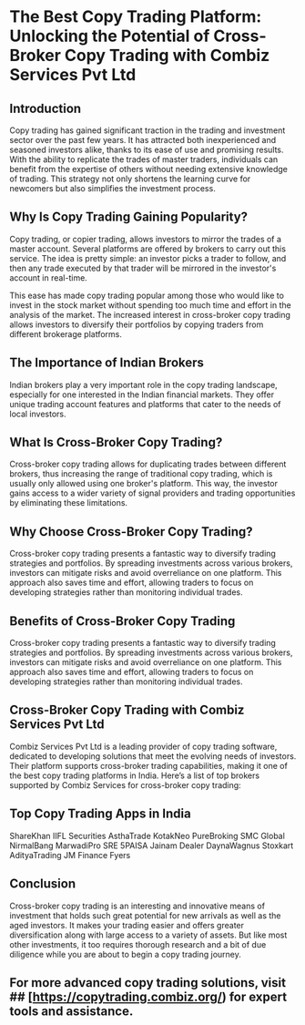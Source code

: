 # The Best Copy Trading Platform: Unlocking the Potential of Cross-Broker Copy Trading with Combiz Services Pvt Ltd

## Introduction
Copy trading has gained significant traction in the trading and investment sector over the past few years. It has attracted both inexperienced and seasoned investors alike, thanks to its ease of use and promising results. With the ability to replicate the trades of master traders, individuals can benefit from the expertise of others without needing extensive knowledge of trading. This strategy not only shortens the learning curve for newcomers but also simplifies the investment process.


## Why Is Copy Trading Gaining Popularity?
Copy trading, or copier trading, allows investors to mirror the trades of a master account. Several platforms are offered by brokers to carry out this service. The idea is pretty simple: an investor picks a trader to follow, and then any trade executed by that trader will be mirrored in the investor's account in real-time.

This ease has made copy trading popular among those who would like to invest in the stock market without spending too much time and effort in the analysis of the market. The increased interest in cross-broker copy trading allows investors to diversify their portfolios by copying traders from different brokerage platforms.
## The Importance of Indian Brokers
Indian brokers play a very important role in the copy trading landscape, especially for one interested in the Indian financial markets. They offer unique trading account features and platforms that cater to the needs of local investors.
## What Is Cross-Broker Copy Trading?
Cross-broker copy trading allows for duplicating trades between different brokers, thus increasing the range of traditional copy trading, which is usually only allowed using one broker's platform. This way, the investor gains access to a wider variety of signal providers and trading opportunities by eliminating these limitations.
## Why Choose Cross-Broker Copy Trading?
Cross-broker copy trading presents a fantastic way to diversify trading strategies and portfolios. By spreading investments across various brokers, investors can mitigate risks and avoid overreliance on one platform. This approach also saves time and effort, allowing traders to focus on developing strategies rather than monitoring individual trades.


## Benefits of Cross-Broker Copy Trading
Cross-broker copy trading presents a fantastic way to diversify trading strategies and portfolios. By spreading investments across various brokers, investors can mitigate risks and avoid overreliance on one platform. This approach also saves time and effort, allowing traders to focus on developing strategies rather than monitoring individual trades.


## Cross-Broker Copy Trading with Combiz Services Pvt Ltd
Combiz Services Pvt Ltd is a leading provider of copy trading software, dedicated to developing solutions that meet the evolving needs of investors. Their platform supports cross-broker trading capabilities, making it one of the best copy trading platforms in India. Here’s a list of top brokers supported by Combiz Services for cross-broker copy trading:

## Top Copy Trading Apps in India
ShareKhan
IIFL Securities
AsthaTrade
KotakNeo
PureBroking
SMC Global
NirmalBang
MarwadiPro
SRE
5PAISA
Jainam Dealer
DaynaWagnus
Stoxkart
AdityaTrading
JM Finance
Fyers

## Conclusion
Cross-broker copy trading is an interesting and innovative means of investment that holds such great potential for new arrivals as well as the aged investors. It makes your trading easier and offers greater diversification along with large access to a variety of assets. But like most other investments, it too requires thorough research and a bit of due diligence while you are about to begin a copy trading journey.

## For more advanced copy trading solutions, visit ## [https://copytrading.combiz.org/) for expert tools and assistance.
